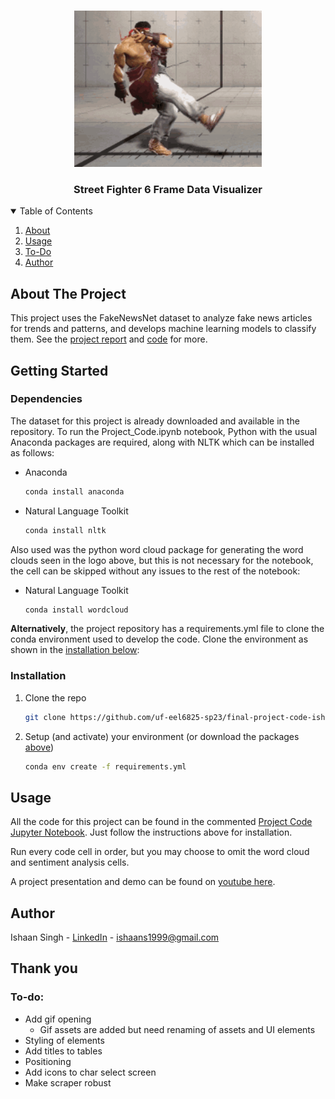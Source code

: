 <!-- PROJECT LOGO -->
<br />
<p align="center">
  <a href="https://github.com/ishaansingh99/SF6-Frame-Data-Visualizer/">
    <img src="assets/README/ryu-dance.gif" alt="Gif of Ryu dancing like Jamie" width="300" height="250">
  </a>
  <h3 align="center">Street Fighter 6 Frame Data Visualizer</h3>
</p>

<!-- TABLE OF CONTENTS -->
<details open="open">
  <summary>Table of Contents</summary>
  <ol>
    <li>
      <a href="#about">About</a>
    </li>
    <li><a href="#usage">Usage</a></li>
    <li><a href="#to-do">To-Do</a></li>
    <li><a href="#author">Author</a></li>
  </ol>
</details>

<!-- ABOUT THE PROJECT -->
## About The Project

This project uses the FakeNewsNet dataset to analyze fake news articles for trends and patterns, and develops machine learning models to classify them. See the [project report](Project_Report.pdf) and [code](Project_Code.ipynb) for more.

<!-- GETTING STARTED -->
## Getting Started

### Dependencies

The dataset for this project is already downloaded and available in the repository. To run the Project_Code.ipynb notebook, Python with the usual Anaconda packages are required, along with NLTK which can be installed as follows:

* Anaconda
  ```sh
  conda install anaconda
  ```
* Natural Language Toolkit
  ```sh
  conda install nltk
  ```
Also used was the python word cloud package for generating the word clouds seen in the logo above, but this is not necessary for the notebook, the cell can be skipped without any issues to the rest of the notebook:

* Natural Language Toolkit
  ```sh
  conda install wordcloud
  ```

**Alternatively**, the project repository has a requirements.yml file to clone the conda environment used to develop the code. Clone the environment as shown in the <a href="#installation">installation below</a>:

### Installation

1. Clone the repo
   ```sh
   git clone https://github.com/uf-eel6825-sp23/final-project-code-ishaansingh99.git
   ```
2. Setup (and activate) your environment (or download the packages <a href="#dependencies">above</a>)
   ```sh
   conda env create -f requirements.yml
   ```

<!-- USAGE EXAMPLES -->
## Usage

All the code for this project can be found in the commented [Project Code Jupyter Notebook](Project_Code.ipynb). Just follow the instructions above for installation.

Run every code cell in order, but you may choose to omit the word cloud and sentiment analysis cells.

A project presentation and demo can be found on [youtube here](https://youtu.be/02RJxJ7cR6c).

<!-- Author -->
## Author

Ishaan Singh - [LinkedIn](https://www.linkedin.com/in/ishaan-singh-se/) - ishaans1999@gmail.com

## Thank you

### To-do:
- Add gif opening
  -  Gif assets are added but need renaming of assets and UI elements
- Styling of elements
- Add titles to tables
- Positioning
- Add icons to char select screen
- Make scraper robust